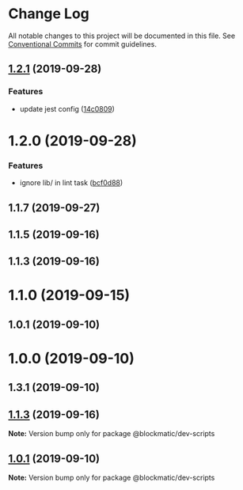 # Change Log

All notable changes to this project will be documented in this file.
See [Conventional Commits](https://conventionalcommits.org) for commit guidelines.

## [1.2.1](https://github.com/blockmatic/dev-scripts/compare/@blockmatic/dev-scripts@1.2.0...@blockmatic/dev-scripts@1.2.1) (2019-09-28)

### Features

- update jest config ([14c0809](https://github.com/blockmatic/dev-scripts/commit/14c0809))

# 1.2.0 (2019-09-28)

### Features

- ignore lib/ in lint task ([bcf0d88](https://github.com/blockmatic/dev-scripts/commit/bcf0d88))

## 1.1.7 (2019-09-27)

## 1.1.5 (2019-09-16)

## 1.1.3 (2019-09-16)

# 1.1.0 (2019-09-15)

## 1.0.1 (2019-09-10)

# 1.0.0 (2019-09-10)

## 1.3.1 (2019-09-10)

## [1.1.3](https://github.com/blockmatic/dev-scripts/compare/v1.1.2...v1.1.3) (2019-09-16)

**Note:** Version bump only for package @blockmatic/dev-scripts

## [1.0.1](https://github.com/blockmatic/dev-scripts/compare/v1.0.0...v1.0.1) (2019-09-10)

**Note:** Version bump only for package @blockmatic/dev-scripts
